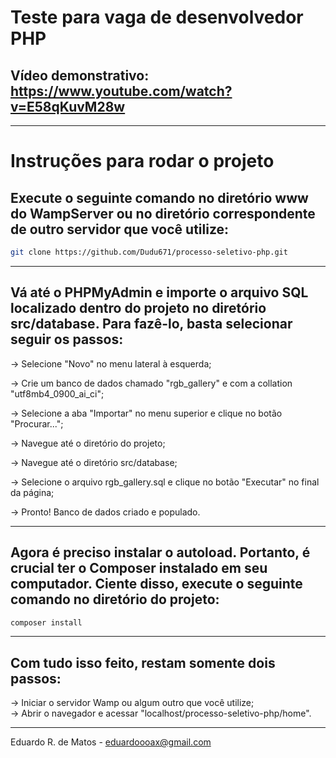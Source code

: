 # Teste para vaga de desenvolvedor PHP

## Vídeo demonstrativo: https://www.youtube.com/watch?v=E58qKuvM28w

<hr/>

# Instruções para rodar o projeto

## Execute o seguinte comando no diretório www do WampServer ou no diretório correspondente de outro servidor que você utilize:

```sh
git clone https://github.com/Dudu671/processo-seletivo-php.git
```

<hr/>

## Vá até o PHPMyAdmin e importe o arquivo SQL localizado dentro do projeto no diretório src/database. Para fazê-lo, basta selecionar seguir os passos:

-> Selecione "Novo" no menu lateral à esquerda;

-> Crie um banco de dados chamado "rgb_gallery" e com a collation "utf8mb4_0900_ai_ci";

-> Selecione a aba "Importar" no menu superior e clique no botão "Procurar...";

-> Navegue até o diretório do projeto;

-> Navegue até o diretório src/database;

-> Selecione o arquivo rgb_gallery.sql e clique no botão "Executar" no final da página;

-> Pronto! Banco de dados criado e populado.

<hr/>

## Agora é preciso instalar o autoload. Portanto, é crucial ter o Composer instalado em seu computador. Ciente disso, execute o seguinte comando no diretório do projeto:

```sh
composer install
```

<hr/>

## Com tudo isso feito, restam somente dois passos:

-> Iniciar o servidor Wamp ou algum outro que você utilize;  
-> Abrir o navegador e acessar "localhost/processo-seletivo-php/home".

<hr/>

Eduardo R. de Matos - eduardoooax@gmail.com
